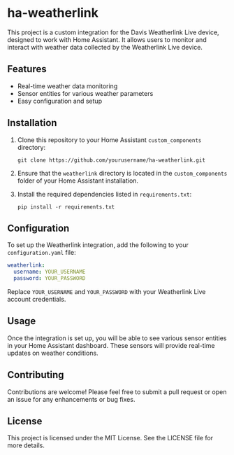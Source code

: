 # ha-weatherlink

This project is a custom integration for the Davis Weatherlink Live device, designed to work with Home Assistant. It allows users to monitor and interact with weather data collected by the Weatherlink Live device.

## Features

- Real-time weather data monitoring
- Sensor entities for various weather parameters
- Easy configuration and setup

## Installation

1. Clone this repository to your Home Assistant `custom_components` directory:
   ```
   git clone https://github.com/yourusername/ha-weatherlink.git
   ```

2. Ensure that the `weatherlink` directory is located in the `custom_components` folder of your Home Assistant installation.

3. Install the required dependencies listed in `requirements.txt`:
   ```
   pip install -r requirements.txt
   ```

## Configuration

To set up the Weatherlink integration, add the following to your `configuration.yaml` file:

```yaml
weatherlink:
  username: YOUR_USERNAME
  password: YOUR_PASSWORD
```

Replace `YOUR_USERNAME` and `YOUR_PASSWORD` with your Weatherlink Live account credentials.

## Usage

Once the integration is set up, you will be able to see various sensor entities in your Home Assistant dashboard. These sensors will provide real-time updates on weather conditions.

## Contributing

Contributions are welcome! Please feel free to submit a pull request or open an issue for any enhancements or bug fixes.

## License

This project is licensed under the MIT License. See the LICENSE file for more details.